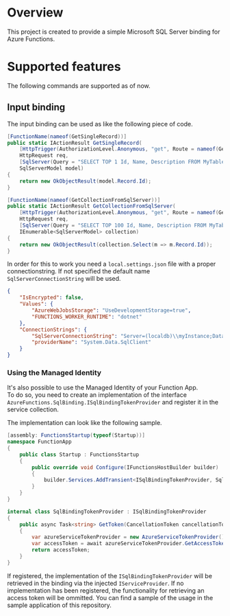 # Overview

This project is created to provide a simple 
Microsoft SQL Server binding for Azure Functions.

# Supported features

The following commands are supported as of now.

## Input binding

The input binding can be used as like the following
piece of code.

```csharp
[FunctionName(nameof(GetSingleRecord))]
public static IActionResult GetSingleRecord(
	[HttpTrigger(AuthorizationLevel.Anonymous, "get", Route = nameof(GetSingleRecord))]
	HttpRequest req,
	[SqlServer(Query = "SELECT TOP 1 Id, Name, Description FROM MyTable")]
	SqlServerModel model)
{
	return new OkObjectResult(model.Record.Id);
}

[FunctionName(nameof(GetCollectionFromSqlServer))]
public static IActionResult GetCollectionFromSqlServer(
	[HttpTrigger(AuthorizationLevel.Anonymous, "get", Route = nameof(GetCollectionFromSqlServer))]
	HttpRequest req,
	[SqlServer(Query = "SELECT TOP 100 Id, Name, Description FROM MyTable")]
	IEnumerable<SqlServerModel> collection)
{
	return new OkObjectResult(collection.Select(m => m.Record.Id));
}
```

In order for this to work you need a `local.settings.json`
file with a proper connectionstring. If not specified
the default name `SqlServerConnectionString` will be used.

```json
{
	"IsEncrypted": false,
	"Values": {
		"AzureWebJobsStorage": "UseDevelopmentStorage=true",
		"FUNCTIONS_WORKER_RUNTIME": "dotnet"
	},
	"ConnectionStrings": {
		"SqlServerConnectionString": "Server=(localdb)\\myInstance;Database=MySqlBindingDatabase;Trusted_Connection=True",
		"providerName": "System.Data.SqlClient"
	}
}
```

### Using the Managed Identity

It's also possible to use the Managed Identity of your Function App.  
To do so, you need to create an implementation of the interface `AzureFunctions.SqlBinding.ISqlBindingTokenProvider` and register it in the service collection.

The implementation can look like the following sample.

```csharp
[assembly: FunctionsStartup(typeof(Startup))]
namespace FunctionApp
{
	public class Startup : FunctionsStartup
	{
		public override void Configure(IFunctionsHostBuilder builder)
		{
			builder.Services.AddTransient<ISqlBindingTokenProvider, SqlBindingTokenProvider>();
		}
	}
}

internal class SqlBindingTokenProvider : ISqlBindingTokenProvider
{
	public async Task<string> GetToken(CancellationToken cancellationToken)
	{
		var azureServiceTokenProvider = new AzureServiceTokenProvider();
		var accessToken = await azureServiceTokenProvider.GetAccessTokenAsync("https://database.windows.net/", null, cancellationToken);
		return accessToken;
	}
}
```

If registered, the implementation of the `ISqlBindingTokenProvider` will be retrieved in the binding via the injected `IServiceProvider`. 
If no implementation has been registered, the functionality for retrieving an access token will be ommitted.
You can find a sample of the usage in the sample application of this repository.